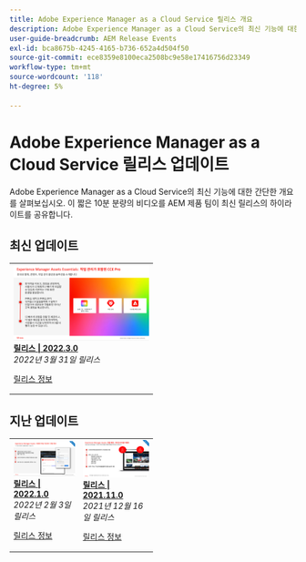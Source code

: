 ```yaml
---
title: Adobe Experience Manager as a Cloud Service 릴리스 개요
description: Adobe Experience Manager as a Cloud Service의 최신 기능에 대한 간단한 개요를 살펴보십시오
user-guide-breadcrumb: AEM Release Events
exl-id: bca8675b-4245-4165-b736-652a4d504f50
source-git-commit: ece8359e8100eca2508bc9e58e17416756d23349
workflow-type: tm+mt
source-wordcount: '118'
ht-degree: 5%

---
```


# Adobe Experience Manager as a Cloud Service 릴리스 업데이트

Adobe Experience Manager as a Cloud Service의 최신 기능에 대한 간단한 개요를 살펴보십시오. 이 짧은 10분 분량의 비디오를 AEM 제품 팀이 최신 릴리스의 하이라이트를 공유합니다.

## 최신 업데이트

<table style="max-width: 50%;">
<tr>
  <td>
    <a href="./2022/2022-3-0.md">
      <img alt="2022.3.0 릴리스" src="./2022/assets/2022-3-0.png" />
    </a>
    <div>
      <a href="./2022/2022-3-0.md">
        <strong>릴리스 | 2022.3.0</strong>
        <br/>
      </a>
        <em>2022년 3월 31일 릴리스 </em>
    </div>
    <p>
      <a href="https://experienceleague.adobe.com/docs/experience-manager-cloud-service/content/release-notes/release-notes/release-notes-current.html">릴리스 정보</a>
    <p>
  </td>
</tr>  
</table>

## 지난 업데이트

<table style="max-width: 50%;">
<tr>
  <td>
    <a href="./2022/2022-1-0.md">
      <img alt="2022-1-0 릴리스" src="./2022/assets/2022-1-0.png" />
    </a>
    <div>
      <a href="./2022/2022-1-0.md">
        <strong>릴리스 | 2022.1.0</strong>
        <br/>
      </a>
        <em>2022년 2월 3일 릴리스 </em>
    </div>
    <p>
      <a href="https://experienceleague.adobe.com/docs/experience-manager-cloud-service/content/release-notes/release-notes/2022/release-notes-2022-1-0.html">릴리스 정보</a>
    <p>
  </td>
  <td>
    <a href="./2021/2021-11-0.md">
      <img alt="2021.11.0 AEMCS 릴리스" src="./2021/assets/2021-11-0.png" />
    </a>
    <div>
    <a href="./2021/2021-11-0.md">
        <strong>릴리스 | 2021.11.0</strong>
        <br/>
      </a>
    <em>2021년 12월 16일 릴리스</em>
    </div>
    <p>
      <a href="https://experienceleague.adobe.com/docs/experience-manager-cloud-service/content/release-notes/release-notes/2021/release-notes-2021-11-0.html">릴리스 정보</a>
    <p>
  </td>
</tr>
</table>
